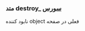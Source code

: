 <h3>
متد destroy_
<a class="ext-link" href="classes_Tetris_Gameplay.js.html#line24" >سورس</a>
</h3>

نابود کننده object فعلی در صفحه
